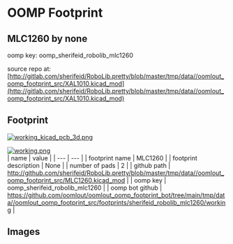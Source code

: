 # OOMP Footprint  
## MLC1260  by none  
  
oomp key: oomp_sherifeid_robolib_mlc1260  
  
source repo at: [http://gitlab.com/sherifeid/RoboLib.pretty/blob/master/tmp/data//oomlout_oomp_footprint_src/XAL1010.kicad_mod](http://gitlab.com/sherifeid/RoboLib.pretty/blob/master/tmp/data//oomlout_oomp_footprint_src/XAL1010.kicad_mod)  
## Footprint  
  
[![working_kicad_pcb_3d.png](working_kicad_pcb_3d_600.png)](working_kicad_pcb_3d.png)  
  
[![working.png](working_600.png)](working.png)  
| name | value | 
| --- | --- | 
| footprint name | MLC1260 | 
| footprint description | None | 
| number of pads | 2 | 
| github path | http://github.com/sherifeid/RoboLib.pretty/blob/master/tmp/data//oomlout_oomp_footprint_src/MLC1260.kicad_mod | 
| oomp key | oomp_sherifeid_robolib_mlc1260 | 
| oomp bot github | https://github.com/oomlout/oomlout_oomp_footprint_bot/tree/main/tmp/data//oomlout_oomp_footprint_src/footprints/sherifeid_robolib_mlc1260/working | 
## Images  
